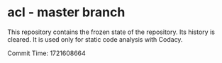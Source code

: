 # acl - master branch

This repository contains the frozen state of the repository.
Its history is cleared. It is used only for static code
analysis with Codacy.

Commit Time: 1721608664